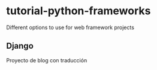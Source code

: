 # tutorial-python-frameworks
Different options to use for web framework projects

## Django
Proyecto de blog con traducción

